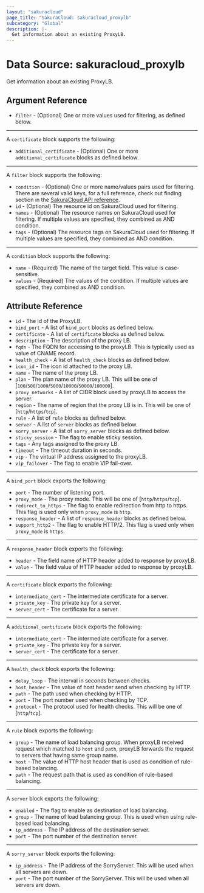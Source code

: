 ```yaml
---
layout: "sakuracloud"
page_title: "SakuraCloud: sakuracloud_proxylb"
subcategory: "Global"
description: |-
  Get information about an existing ProxyLB.
---
```


# Data Source: sakuracloud_proxylb

Get information about an existing ProxyLB.

## Argument Reference

* `filter` - (Optional) One or more values used for filtering, as defined below.


---

A `certificate` block supports the following:

* `additional_certificate` - (Optional) One or more `additional_certificate` blocks as defined below.

---

A `filter` block supports the following:

* `condition` - (Optional) One or more name/values pairs used for filtering. There are several valid keys, for a full reference, check out finding section in the [SakuraCloud API reference](https://developer.sakura.ad.jp/cloud/api/1.1/).
* `id` - (Optional) The resource id on SakuraCloud used for filtering.
* `names` - (Optional) The resource names on SakuraCloud used for filtering. If multiple values ​​are specified, they combined as AND condition.
* `tags` - (Optional) The resource tags on SakuraCloud used for filtering. If multiple values ​​are specified, they combined as AND condition.

---

A `condition` block supports the following:

* `name` - (Required) The name of the target field. This value is case-sensitive.
* `values` - (Required) The values of the condition. If multiple values ​​are specified, they combined as AND condition.


## Attribute Reference

* `id` - The id of the ProxyLB.
* `bind_port` - A list of `bind_port` blocks as defined below.
* `certificate` - A list of `certificate` blocks as defined below.
* `description` - The description of the proxy LB.
* `fqdn` - The FQDN for accessing to the proxyLB. This is typically used as value of CNAME record.
* `health_check` - A list of `health_check` blocks as defined below.
* `icon_id` - The icon id attached to the proxy LB.
* `name` - The name of the proxy LB.
* `plan` - The plan name of the proxy LB. This will be one of [`100`/`500`/`1000`/`5000`/`10000`/`50000`/`100000`].
* `proxy_networks` - A list of CIDR block used by proxyLB to access the server.
* `region` - The name of region that the proxy LB is in. This will be one of [`http`/`https`/`tcp`].
* `rule` - A list of `rule` blocks as defined below.
* `server` - A list of `server` blocks as defined below.
* `sorry_server` - A list of `sorry_server` blocks as defined below.
* `sticky_session` - The flag to enable sticky session.
* `tags` - Any tags assigned to the proxy LB.
* `timeout` - The timeout duration in seconds.
* `vip` - The virtual IP address assigned to the proxyLB.
* `vip_failover` - The flag to enable VIP fail-over.


---

A `bind_port` block exports the following:

* `port` - The number of listening port.
* `proxy_mode` - The proxy mode. This will be one of [`http`/`https`/`tcp`].
* `redirect_to_https` - The flag to enable redirection from http to https. This flag is used only when `proxy_mode` is `http`.
* `response_header` - A list of `response_header` blocks as defined below.
* `support_http2` - The flag to enable HTTP/2. This flag is used only when `proxy_mode` is `https`.

---

A `response_header` block exports the following:

* `header` - The field name of HTTP header added to response by proxyLB.
* `value` - The field value of HTTP header added to response by proxyLB.

---

A `certificate` block exports the following:

* `intermediate_cert` - The intermediate certificate for a server.
* `private_key` - The private key for a server.
* `server_cert` - The certificate for a server.

---

A `additional_certificate` block exports the following:

* `intermediate_cert` - The intermediate certificate for a server.
* `private_key` - The private key for a server.
* `server_cert` - The certificate for a server.

---

A `health_check` block exports the following:

* `delay_loop` - The interval in seconds between checks.
* `host_header` - The value of host header send when checking by HTTP.
* `path` - The path used when checking by HTTP.
* `port` - The port number used when checking by TCP.
* `protocol` - The protocol used for health checks. This will be one of [`http`/`tcp`].

---

A `rule` block exports the following:

* `group` - The name of load balancing group. When proxyLB received request which matched to `host` and `path`, proxyLB forwards the request to servers that having same group name.
* `host` - The value of HTTP host header that is used as condition of rule-based balancing.
* `path` - The request path that is used as condition of rule-based balancing.

---

A `server` block exports the following:

* `enabled` - The flag to enable as destination of load balancing.
* `group` - The name of load balancing group. This is used when using rule-based load balancing.
* `ip_address` - The IP address of the destination server.
* `port` - The port number of the destination server.

---

A `sorry_server` block exports the following:

* `ip_address` - The IP address of the SorryServer. This will be used when all servers are down.
* `port` - The port number of the SorryServer. This will be used when all servers are down.



